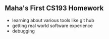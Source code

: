 ## Maha's First CS193 Homework

- learning about various tools like git hub 
- getting real world software experience  
- debugging


